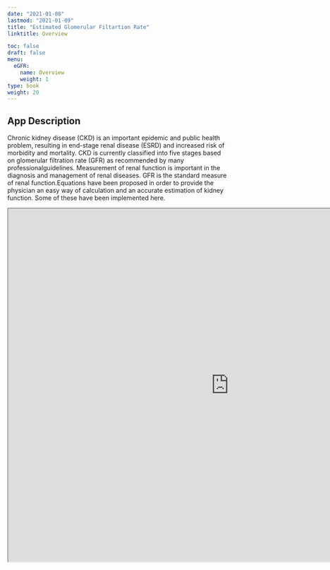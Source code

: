 ```yaml
---
date: "2021-01-08"
lastmod: "2021-01-09"
title: "Estimated Glomerular Filtartion Rate"
linktitle: Overview

toc: false
draft: false
menu:
  eGFR:
    name: Overview
    weight: 1
type: book
weight: 20
---
```


## App Description

Chronic kidney disease (CKD) is an important epidemic and public health problem, resulting in end-stage renal disease (ESRD) and increased risk of morbidity and mortality. CKD is currently classified into five stages based on glomerular filtration rate (GFR) as recommended by many professionalguidelines. Measurement of renal function is important in the diagnosis and management of renal diseases. GFR is the standard measure of renal function.Equations have been proposed in order to provide the physician an easy way of calculation and an accurate estimation of kidney function. Some of these have been implemented here. 

<iframe src="https://fdpapplications.shinyapps.io/eGFR/" width=1000 height=800"></iframe>



